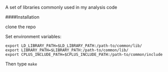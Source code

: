 A set of libraries commonly used in my analysis code

####Installation

clone the repo

Set environment variables:

    export LD_LIBRARY_PATH=$LD_LIBRARY_PATH:/path-to/common/lib/
    export LIBRARY_PATH=$LIBRARY_PATH:/path-to/common/lib/
    export CPLUS_INCLUDE_PATH=$CPLUS_INCLUDE_PATH:/path-to/common/include

Then type `make`